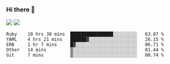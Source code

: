### Hi there 👋

<!--
**sasharevzin/sasharevzin** is a ✨ _special_ ✨ repository because its `README.md` (this file) appears on your GitHub profile.

Here are some ideas to get you started:

- 🔭 I’m currently working on ...
- 🌱 I’m currently learning ...
- 👯 I’m looking to collaborate on ...
- 🤔 I’m looking for help with ...
- 💬 Ask me about ...
- 📫 How to reach me: ...
- 😄 Pronouns: ...
- ⚡ Fun fact: ...
-->

![](https://yusufozturk.vercel.app/api?username=sasharevzin&hide_title=true&include_all_commits=true&count_private=true&show_icons=true) ![](https://yusufozturk.vercel.app/api/top-langs/?username=sasharevzin&layout=compact&langs_count=10&hide=apacheconf,coffeescript)

<!--START_SECTION:waka-->
```text
Ruby    10 hrs 38 mins  ████████████████░░░░░░░░░   63.87 % 
YAML    4 hrs 21 mins   ██████▓░░░░░░░░░░░░░░░░░░   26.15 % 
ERB     1 hr 7 mins     █▓░░░░░░░░░░░░░░░░░░░░░░░   06.71 % 
Other   14 mins         ▒░░░░░░░░░░░░░░░░░░░░░░░░   01.44 % 
Git     7 mins          ▒░░░░░░░░░░░░░░░░░░░░░░░░   00.74 % 
```
<!--END_SECTION:waka-->

